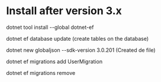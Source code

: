 # Install after version 3.x
dotnet tool install --global dotnet-ef

dotnet ef database update (create tables on the database)

dotnet new globaljson --sdk-version 3.0.201 (Created de file)

dotnet ef migrations add UserMigration

dotnet ef migrations remove
